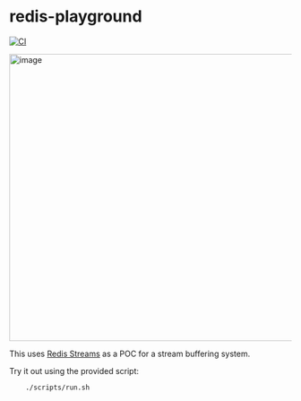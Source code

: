 # redis-playground

[![CI](https://github.com/luanpotter/redis-playground/actions/workflows/ci.yml/badge.svg)](https://github.com/luanpotter/redis-playground/actions/workflows/ci.yml)

<img width="512" alt="image" src="https://github.com/user-attachments/assets/9a8512b9-ca9e-4b87-b241-6ef2c7d7ab8c" />

This uses [Redis Streams](https://redis.io/docs/latest/develop/data-types/streams/) as a POC for a stream buffering
system.

Try it out using the provided script:

```bash
    ./scripts/run.sh
```
